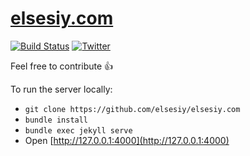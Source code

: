 <h1><a href="https://elsesiy.com/" target="_blank">elsesiy.com</a></h1>

[![Build Status](https://travis-ci.com/elsesiy/elsesiy.com.svg?branch=master)](https://travis-ci.com/elsesiy/elsesiy.com)
[![Twitter](https://img.shields.io/badge/twitter-@elsesiy-blue.svg)](http://twitter.com/elsesiy)

Feel free to contribute 👍 

To run the server locally:

- `git clone https://github.com/elsesiy/elsesiy.com`
- `bundle install`
- `bundle exec jekyll serve`
- Open [http://127.0.0.1:4000](http://127.0.0.1:4000)
